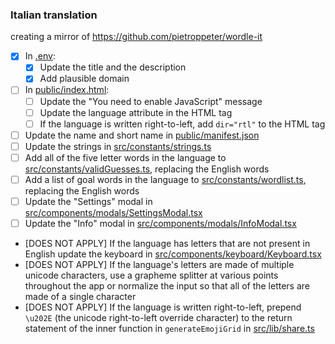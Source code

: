 ### Italian translation

creating a mirror of <https://github.com/pietroppeter/wordle-it>

- [x] In [.env](.env):
  - [x] Update the title and the description
  - [x] Add plausible domain
- [ ] In [public/index.html](public/index.html):
  - [ ] Update the "You need to enable JavaScript" message
  - [ ] Update the language attribute in the HTML tag
  - [ ] If the language is written right-to-left, add `dir="rtl"` to the HTML tag
- [ ] Update the name and short name in [public/manifest.json](public/manifest.json)
- [ ] Update the strings in [src/constants/strings.ts](src/constants/strings.ts)
- [ ] Add all of the five letter words in the language to [src/constants/validGuesses.ts](src/constants/validGuesses.ts), replacing the English words
- [ ] Add a list of goal words in the language to [src/constants/wordlist.ts](src/constants/wordlist.ts), replacing the English words
- [ ] Update the "Settings" modal in [src/components/modals/SettingsModal.tsx](src/components/modals/SettingsModal.tsx)
- [ ] Update the "Info" modal in [src/components/modals/InfoModal.tsx](src/components/modals/InfoModal.tsx)
- [DOES NOT APPLY] If the language has letters that are not present in English update the keyboard in [src/components/keyboard/Keyboard.tsx](src/components/keyboard/Keyboard.tsx)
- [DOES NOT APPLY] If the language's letters are made of multiple unicode characters, use a grapheme splitter at various points throughout the app or normalize the input so that all of the letters are made of a single character
- [DOES NOT APPLY] If the language is written right-to-left, prepend `\u202E` (the unicode right-to-left override character) to the return statement of the inner function in `generateEmojiGrid` in [src/lib/share.ts](src/lib/share.ts)
